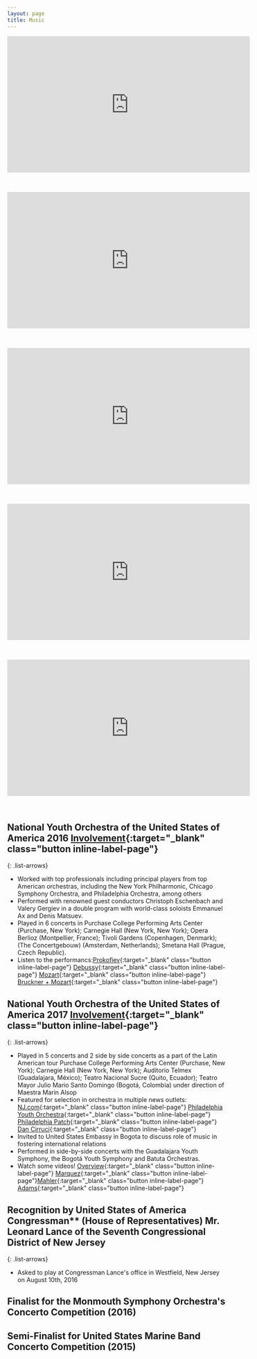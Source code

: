 ```yaml
---
layout: page
title: Music
---
```


<div class="wide" markdown="1">

<p align="center">
<iframe width="560" height="315" src="https://www.youtube.com/embed/cm8aBHmwRfY" frameborder="0" allow="accelerometer; autoplay; encrypted-media; gyroscope; picture-in-picture" allowfullscreen></iframe>
</p>

<br>

<p align="center">
<iframe width="560" height="315" src="https://www.youtube.com/embed/oHMoe-z9-xA" frameborder="0" allow="accelerometer; autoplay; encrypted-media; gyroscope; picture-in-picture" allowfullscreen></iframe>
</p>

<br>

<p align="center">
<iframe width="560" height="315" src="https://www.youtube.com/embed/UhPEG2x29jg" frameborder="0" allow="accelerometer; autoplay; encrypted-media; gyroscope; picture-in-picture" allowfullscreen></iframe>
</p>

<br>

<p align="center">
<iframe width="560" height="315" src="https://www.youtube.com/embed/IdwLOzwMUMk" frameborder="0" allow="accelerometer; autoplay; encrypted-media; gyroscope; picture-in-picture" allowfullscreen></iframe>
</p>

<br>

<p align="center">
<iframe width="560" height="315" src="https://www.youtube.com/embed/3Sg3-klAeV0" frameborder="0" allow="accelerometer; autoplay; encrypted-media; gyroscope; picture-in-picture" allowfullscreen></iframe>
</p>

<br>



## National Youth Orchestra of the United States of America 2016 [Involvement](https://www.carnegiehall.org/Education/Young-Musicians/National-Youth-Ensembles/NYO-USA/NYO-USA-2016){:target="_blank" class="button inline-label-page"}

{: .list-arrows}

- Worked with top professionals including principal players from top American orchestras, including the New York    Philharmonic, Chicago Symphony Orchestra, and Philadelphia Orchestra, among others
- Performed with renowned guest conductors Christoph Eschenbach and Valery Gergiev in a double program with world-class soloists Emmanuel Ax and Denis Matsuev.
- Played in 6 concerts in Purchase College Performing Arts Center (Purchase, New York); Carnegie Hall (New York, New York); Opera Berlioz (Montpellier, France); Tivoli Gardens (Copenhagen, Denmark); (The Concertgebouw) (Amsterdam, Netherlands); Smetana Hall (Prague, Czech Republic).
- Listen to the performancs:[Prokofiev](https://www.youtube.com/watch?v=JjgcKUtYdts){:target="_blank" class="button inline-label-page"} [Debussy](https://www.youtube.com/watch?v=ez5x7FcE-E8){:target="_blank" class="button inline-label-page"} [Mozart](https://www.youtube.com/watch?v=kWnpm6OnB3k){:target="_blank" class="button inline-label-page"} [Bruckner + Mozart](https://www.wqxr.org/story/national-youth-orchestra-united-states-america-plays-mozart-and-bruckner/){:target="_blank" class="button inline-label-page"}

    


## National Youth Orchestra of the United States of America 2017 [Involvement](https://www.carnegiehall.org/Education/Young-Musicians/National-Youth-Ensembles/NYO-USA/NYO-USA-2017){:target="_blank" class="button inline-label-page"}

{: .list-arrows}

- Played in 5 concerts and 2 side by side concerts as a part of the Latin American tour Purchase College Performing Arts Center (Purchase, New York); Carnegie Hall (New York, New York); Auditorio Telmex (Guadalajara, México); Teatro Nacional Sucre (Quito, Ecuador); Teatro Mayor Julio Mario Santo Domingo (Bogotá, Colombia) under direction of Maestra Marin Alsop
- Featured for selection in orchestra in multiple news outlets: [NJ.com](https://www.nj.com/middlesex/2017/03/students_named_to_national_orchestra.html){:target="_blank" class="button inline-label-page"}  [Philadelphia Youth Orchestra]( https://pyos.org/newsevent/pyo-recognizes-seven-students-who-participated-in-nyo-usa-2017/){:target="_blank" class="button inline-label-page"} [Philadelphia Patch]( https://patch.com/pennsylvania/balacynwyd/philadelphia-youth-orchestra-recognizes-seven-students-who-participated-2017){:target="_blank" class="button inline-label-page"} [Dan Cirruci]( http://dancirucci.blogspot.com/2017/03/how-do-you-get-to-carnegie-hall-well.html){:target="_blank" class="button inline-label-page"} 
- Invited to United States Embassy in Bogota to discuss role of music in fostering international relations
- Performed in side-by-side concerts with the Guadalajara Youth Symphony, the Bogotá Youth Symphony and Batuta Orchestras.
- Watch some videos! [Overview](https://www.youtube.com/watch?v=3mJ7ziAUcLI){:target="_blank" class="button inline-label-page"} [Marquez](https://youtu.be/HT0QeD_mP1w){:target="_blank" class="button inline-label-page"}[Mahler](https://youtu.be/XySNZa2ciBI){:target="_blank" class="button inline-label-page"} [Adams](https://youtu.be/OyRkey46sXE){:target="_blank" class="button inline-label-page"}





## Recognition by United States of America Congressman** (House of Representatives) Mr. Leonard Lance of the Seventh Congressional District of New Jersey

{: .list-arrows}

- Asked to play at Congressman Lance's office in Westfield, New Jersey on August 10th, 2016

## Finalist for the Monmouth Symphony Orchestra's Concerto Competition (2016)
## Semi-Finalist for United States Marine Band Concerto Competition (2015)

</div>
